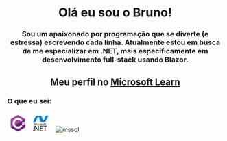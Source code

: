 <h1 align="center">Olá eu sou o Bruno!</h1>
<h3 align="center">Sou um apaixonado por programação que se diverte (e estressa) escrevendo cada linha. Atualmente estou em busca de me especializar em .NET, mais especificamente em desenvolvimento full-stack usando Blazor.</h3>
<h2 align="center">
  Meu perfil no <a href="https://learn.microsoft.com/pt-br/users/brunocarvalho-9593/" target="_blank">Microsoft Learn</a>
</h2>

<p align="left">
</p>

<h3 align="left">O que eu sei:</h3>
<p align="left">
  <span style="display: inline-block; background-color: white; padding: 5px; border-radius: 50%;">
    <img src="https://raw.githubusercontent.com/devicons/devicon/master/icons/csharp/csharp-original.svg" alt="csharp" width="40" height="40"/>
  </span>
  <span style="display: inline-block; background-color: white; padding: 5px; border-radius: 50%;">
    <img src="https://raw.githubusercontent.com/devicons/devicon/master/icons/dot-net/dot-net-original-wordmark.svg" alt="dotnet" width="40" height="40"/>
  </span>
  <span style="display: inline-block; background-color: white; padding: 5px; border-radius: 50%;">
    <img src="https://www.svgrepo.com/show/303229/microsoft-sql-server-logo.svg" alt="mssql" width="40" height="40"/>
  </span>
</p>


<!---
Bruno-Ca/Bruno-Ca is a ✨ special ✨ repository because its `README.md` (this file) appears on your GitHub profile.
You can click the Preview link to take a look at your changes.
--->
